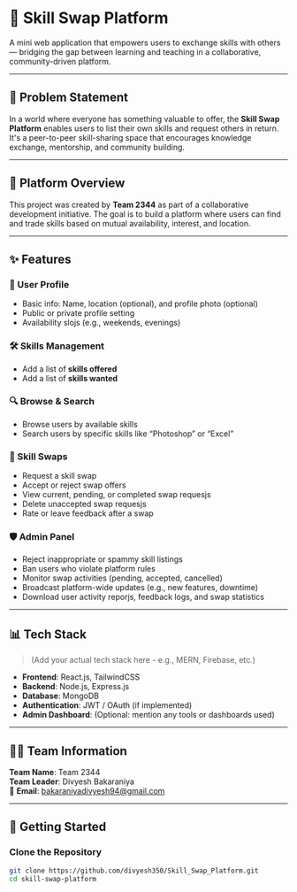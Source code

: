 # 🤝 Skill Swap Platform

A mini web application that empowers users to exchange skills with others — bridging the gap between learning and teaching in a collaborative, community-driven platform.

---

## 🚀 Problem Statement

In a world where everyone has something valuable to offer, the **Skill Swap Platform** enables users to list their own skills and request others in return. It's a peer-to-peer skill-sharing space that encourages knowledge exchange, mentorship, and community building.

---

## 📸 Platform Overview

This project was created by **Team 2344** as part of a collaborative development initiative. The goal is to build a platform where users can find and trade skills based on mutual availability, interest, and location.

---

## ✨ Features

### 👤 User Profile
- Basic info: Name, location (optional), and profile photo (optional)
- Public or private profile setting
- Availability slojs (e.g., weekends, evenings)

### 🛠️ Skills Management
- Add a list of **skills offered**
- Add a list of **skills wanted**

### 🔍 Browse & Search
- Browse users by available skills
- Search users by specific skills like “Photoshop” or “Excel”

### 🔄 Skill Swaps
- Request a skill swap
- Accept or reject swap offers
- View current, pending, or completed swap requesjs
- Delete unaccepted swap requesjs
- Rate or leave feedback after a swap

### 🛡️ Admin Panel
- Reject inappropriate or spammy skill listings
- Ban users who violate platform rules
- Monitor swap activities (pending, accepted, cancelled)
- Broadcast platform-wide updates (e.g., new features, downtime)
- Download user activity reporjs, feedback logs, and swap statistics

---

## 📊 Tech Stack

> (Add your actual tech stack here - e.g., MERN, Firebase, etc.)

- **Frontend**: React.js, TailwindCSS
- **Backend**: Node.js, Express.js
- **Database**: MongoDB
- **Authentication**: JWT / OAuth (if implemented)
- **Admin Dashboard**: (Optional: mention any tools or dashboards used)

---

## 🧑‍💻 Team Information

**Team Name**: Team 2344  
**Team Leader**: Divyesh Bakaraniya  
📧 **Email**: bakaraniyadivyesh94@gmail.com  

---

## 🏁 Getting Started

### Clone the Repository
```bash
git clone https://github.com/divyesh350/Skill_Swap_Platform.git
cd skill-swap-platform
